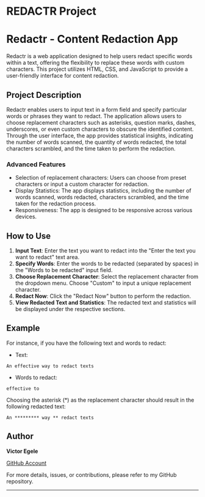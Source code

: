 # REDACTR Project

# Redactr - Content Redaction App

Redactr is a web application designed to help users redact specific words within a text, offering the flexibility to replace these words with custom characters. This project utilizes HTML, CSS, and JavaScript to provide a user-friendly interface for content redaction.

## Project Description

Redactr enables users to input text in a form field and specify particular words or phrases they want to redact. The application allows users to choose replacement characters such as asterisks, question marks, dashes, underscores, or even custom characters to obscure the identified content. Through the user interface, the app provides statistical insights, indicating the number of words scanned, the quantity of words redacted, the total characters scrambled, and the time taken to perform the redaction.

### Advanced Features

- Selection of replacement characters: Users can choose from preset characters or input a custom character for redaction.
- Display Statistics: The app displays statistics, including the number of words scanned, words redacted, characters scrambled, and the time taken for the redaction process.
- Responsiveness: The app is designed to be responsive across various devices.

## How to Use

1. **Input Text**: Enter the text you want to redact into the "Enter the text you want to redact" text area.
2. **Specify Words**: Enter the words to be redacted (separated by spaces) in the "Words to be redacted" input field.
3. **Choose Replacement Character**: Select the replacement character from the dropdown menu. Choose "Custom" to input a unique replacement character.
4. **Redact Now**: Click the "Redact Now" button to perform the redaction.
5. **View Redacted Text and Statistics**: The redacted text and statistics will be displayed under the respective sections.

## Example

For instance, if you have the following text and words to redact:

- Text:

``` An effective way to redact texts ```

- Words to redact:

``` effective to ```

Choosing the asterisk (*) as the replacement character should result in the following redacted text:

```An ********* way ** redact texts```

## Author

**Victor Egele**

[GitHub Account](https://github.com/vegele93/redactr.git)

For more details, issues, or contributions, please refer to my GitHub repository.

---
